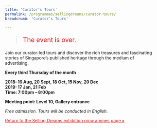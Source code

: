 ```yaml
---
title: 'Curator’s Tours'
permalink: /programmes/sellingdreams/curator-tours/
breadcrumb: 'Curator’s Tours'

---
```



<blockquote style="color: #E21216; font-size: 150%;">The event is over.</blockquote>

Join our curator-led tours and discover the rich treasures and fascinating stories of Singapore’s published heritage through the medium of advertising.

__Every third Thursday of the month__

__2018: 16 Aug, 20 Sept, 18 Oct, 15 Nov, 20 Dec__<br>
__2019: 17 Jan, 21 Feb__<br>
__Time: 7:00pm – 8:00pm__

__Meeting point: Level 10, Gallery entrance__

_Free admission. Tours will be conducted in English._

<a href="/exhibitions/past-exhibitions/sellingdreams/programmes/" style="color:#E21216;">Return to the Selling Dreams exhibition programmes page &#187;</a>
